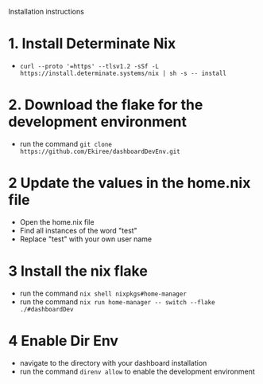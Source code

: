 Installation instructions

# 1. Install Determinate Nix
- `curl --proto '=https' --tlsv1.2 -sSf -L https://install.determinate.systems/nix | sh -s -- install`

# 2. Download the flake for the development environment
- run the command `git clone https://github.com/Ekiree/dashboardDevEnv.git`

# 2 Update the values in the home.nix file
- Open the home.nix file
- Find all instances of the word "test"
- Replace "test" with  your own user name

# 3 Install the nix flake

- run the command `nix shell nixpkgs#home-manager`
- run the command `nix run home-manager -- switch --flake ./#dashboardDev`

# 4 Enable Dir Env
- navigate to the directory with your dashboard installation
- run the command `direnv allow` to enable the development environment
